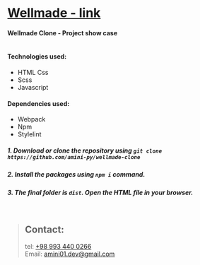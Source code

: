 # [Wellmade - link](https://wellmade-website.webflow.io/company)
#### Wellmade Clone - Project show case<br><br>
#### Technologies used:
- HTML Css
- Scss
- Javascript
#### Dependencies used:
- Webpack
- Npm
- Stylelint
##### 1. Download or clone the repository using `git clone https://github.com/amini-py/wellmade-clone`
##### 2. Install the packages using `npm i` command.
##### 3. The final folder is `dist`. Open the HTML file in your browser. <br><br><br>

> ## Contact:
> tel: [+98 993 440 0266](tel:+989934400266) <br>
> Email: [amini01.dev@gmail.com](mailto:amini01.dev@gmail.com)

